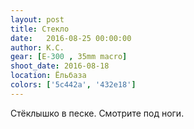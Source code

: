 ```yaml
---
layout: post
title: Стекло
date:   2016-08-25 00:00:00
author: К.С.
gear: [E-300 , 35mm macro]
shoot_date: 2016-08-18
location: Ёльбаза
colors: ['5c442a', '432e18']
---
```


Стёклышко в песке. Смотрите под ноги.

